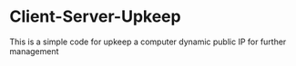 # Client-Server-Upkeep
This is a simple code for upkeep a computer dynamic public IP for further management

